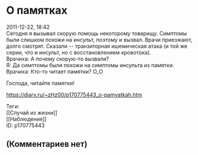О памятках
==========

  
2011-12-22, 18:42  
 Сегодня я вызывал скорую помощь некоторому товарищу. Симптомы были слишком похожи на инсульт, поэтому и вызвал. Врачи приезжают, долго смотрят. Сказали -- транзиторная ишемическая атака (и той же серии, что и инсульт, но с восстановлением кровотока).   
 Врачиха: А почему скорую-то вызвали?   
 Я: Да симптомы были похожи на симптомы инсульта из памятки.   
 Врачиха: Кто-то читает памятки? О\_О   
   
 Господа, читайте памятки!   
  
<https://diary.ru/~zHz00/p170775443_o-pamyatkah.htm>  
  
Теги:  
[[Случай из жизни]]  
[[Наблюдения]]  
ID: p170775443  


(Комментариев нет)
------------------